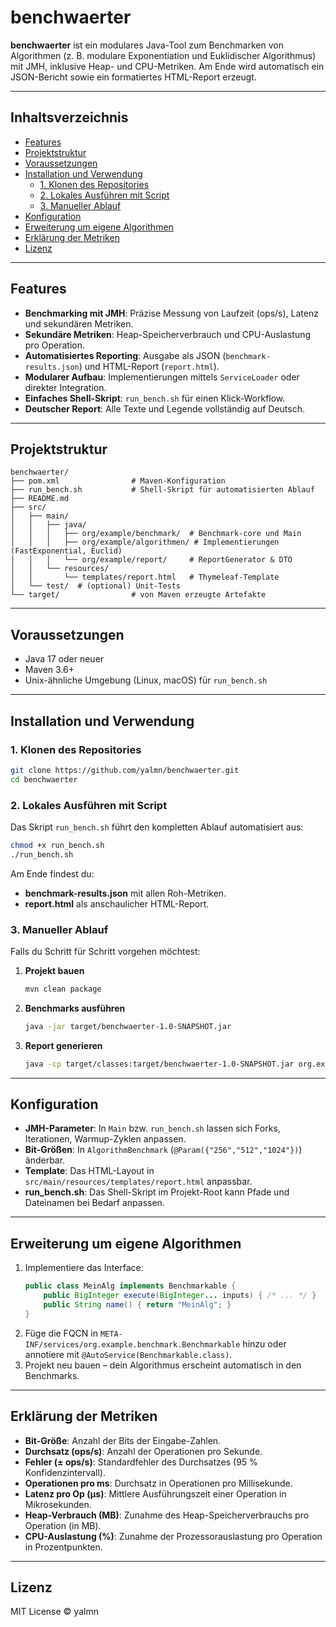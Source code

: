 # benchwaerter

**benchwaerter** ist ein modulares Java-Tool zum Benchmarken von Algorithmen (z. B. modulare Exponentiation und Euklidischer Algorithmus) mit JMH, inklusive Heap- und CPU-Metriken. Am Ende wird automatisch ein JSON-Bericht sowie ein formatiertes HTML-Report erzeugt.

---

## Inhaltsverzeichnis

- [Features](#features)
- [Projektstruktur](#projektstruktur)
- [Voraussetzungen](#voraussetzungen)
- [Installation und Verwendung](#installation-und-verwendung)
  - [1. Klonen des Repositories](#1-klonen-des-repositories)
  - [2. Lokales Ausführen mit Script](#2-lokales-ausführen-mit-script)
  - [3. Manueller Ablauf](#3-manueller-ablauf)
- [Konfiguration](#konfiguration)
- [Erweiterung um eigene Algorithmen](#erweiterung-um-eigene-algorithmen)
- [Erklärung der Metriken](#erklärung-der-metriken)
- [Lizenz](#lizenz)

---

## Features

- **Benchmarking mit JMH**: Präzise Messung von Laufzeit (ops/s), Latenz und sekundären Metriken.
- **Sekundäre Metriken**: Heap-Speicherverbrauch und CPU-Auslastung pro Operation.
- **Automatisiertes Reporting**: Ausgabe als JSON (`benchmark-results.json`) und HTML-Report (`report.html`).
- **Modularer Aufbau**: Implementierungen mittels `ServiceLoader` oder direkter Integration.
- **Einfaches Shell-Skript**: `run_bench.sh` für einen Klick-Workflow.
- **Deutscher Report**: Alle Texte und Legende vollständig auf Deutsch.

---

## Projektstruktur

```text
benchwaerter/
├── pom.xml                # Maven-Konfiguration
├── run_bench.sh           # Shell-Skript für automatisierten Ablauf
├── README.md              
├── src/
│   ├── main/
│   │   ├── java/
│   │   │   ├── org/example/benchmark/  # Benchmark-core und Main
│   │   │   ├── org/example/algorithmen/ # Implementierungen (FastExponential, Euclid)
│   │   │   └── org/example/report/     # ReportGenerator & DTO
│   │   └── resources/
│   │       └── templates/report.html   # Thymeleaf-Template
│   └── test/  # (optional) Unit-Tests
└── target/                # von Maven erzeugte Artefakte
```

---

## Voraussetzungen

- Java 17 oder neuer
- Maven 3.6+
- Unix-ähnliche Umgebung (Linux, macOS) für `run_bench.sh`

---

## Installation und Verwendung

### 1. Klonen des Repositories

```bash
git clone https://github.com/yalmn/benchwaerter.git
cd benchwaerter
```

### 2. Lokales Ausführen mit Script

Das Skript `run_bench.sh` führt den kompletten Ablauf automatisiert aus:

```bash
chmod +x run_bench.sh
./run_bench.sh
```

Am Ende findest du:
- **benchmark-results.json** mit allen Roh-Metriken.
- **report.html** als anschaulicher HTML-Report.

### 3. Manueller Ablauf

Falls du Schritt für Schritt vorgehen möchtest:

1. **Projekt bauen**
   ```bash
   mvn clean package
   ```
2. **Benchmarks ausführen**
   ```bash
   java -jar target/benchwaerter-1.0-SNAPSHOT.jar
   ```
3. **Report generieren**
   ```bash
   java -cp target/classes:target/benchwaerter-1.0-SNAPSHOT.jar org.example.report.ReportGenerator
   ```

---

## Konfiguration

- **JMH-Parameter**: In `Main` bzw. `run_bench.sh` lassen sich Forks, Iterationen, Warmup-Zyklen anpassen.
- **Bit-Größen**: In `AlgorithmBenchmark` (`@Param({"256","512","1024"})`) änderbar.
- **Template**: Das HTML-Layout in `src/main/resources/templates/report.html` anpassbar.
- **run_bench.sh**: Das Shell-Skript im Projekt-Root kann Pfade und Dateinamen bei Bedarf anpassen.

---

## Erweiterung um eigene Algorithmen

1. Implementiere das Interface:
   ```java
   public class MeinAlg implements Benchmarkable {
       public BigInteger execute(BigInteger... inputs) { /* ... */ }
       public String name() { return "MeinAlg"; }
   }
   ```
2. Füge die FQCN in `META-INF/services/org.example.benchmark.Benchmarkable` hinzu oder annotiere mit `@AutoService(Benchmarkable.class)`.
3. Projekt neu bauen – dein Algorithmus erscheint automatisch in den Benchmarks.

---

## Erklärung der Metriken

- **Bit-Größe**: Anzahl der Bits der Eingabe-Zahlen.
- **Durchsatz (ops/s)**: Anzahl der Operationen pro Sekunde.
- **Fehler (± ops/s)**: Standardfehler des Durchsatzes (95 % Konfidenzintervall).
- **Operationen pro ms**: Durchsatz in Operationen pro Millisekunde.
- **Latenz pro Op (µs)**: Mittlere Ausführungszeit einer Operation in Mikrosekunden.
- **Heap-Verbrauch (MB)**: Zunahme des Heap-Speicherverbrauchs pro Operation (in MB).
- **CPU-Auslastung (%)**: Zunahme der Prozessorauslastung pro Operation in Prozentpunkten.

---

## Lizenz

MIT License © yalmn
